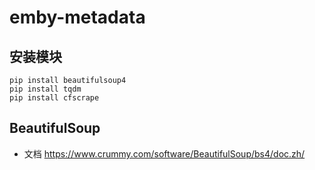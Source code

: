 # emby-metadata

## 安装模块

```shell
pip install beautifulsoup4
pip install tqdm
pip install cfscrape
```

## BeautifulSoup

- 文档 https://www.crummy.com/software/BeautifulSoup/bs4/doc.zh/
